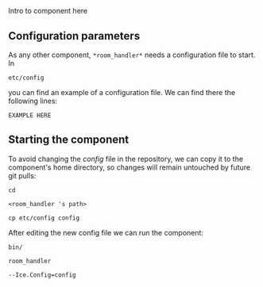 ```
```
#
``` room_handler
```
Intro to component here


## Configuration parameters
As any other component,
``` *room_handler* ```
needs a configuration file to start. In

    etc/config

you can find an example of a configuration file. We can find there the following lines:

    EXAMPLE HERE

    
## Starting the component
To avoid changing the *config* file in the repository, we can copy it to the component's home directory, so changes will remain untouched by future git pulls:

    cd

``` <room_handler 's path> ```

    cp etc/config config
    
After editing the new config file we can run the component:

    bin/

```room_handler ```

    --Ice.Config=config
